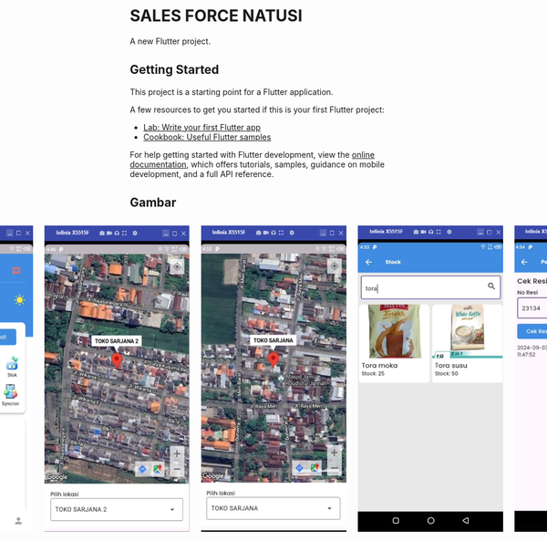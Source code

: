 # SALES FORCE NATUSI

A new Flutter project.

## Getting Started

This project is a starting point for a Flutter application.

A few resources to get you started if this is your first Flutter project:

- [Lab: Write your first Flutter app](https://docs.flutter.dev/get-started/codelab)
- [Cookbook: Useful Flutter samples](https://docs.flutter.dev/cookbook)

For help getting started with Flutter development, view the
[online documentation](https://docs.flutter.dev/), which offers tutorials,
samples, guidance on mobile development, and a full API reference.

## Gambar

<div style="display: flex; justify-content: center;">

  <img src="https://github.com/edohandoko67/POS/blob/master/assets/images/gambar1.PNG" width="255" style="margin: 10px;">
  <img src="https://github.com/edohandoko67/POS/blob/master/assets/images/gambar2.PNG" width="255" style="margin: 10px;">
  <img src="https://github.com/edohandoko67/POS/blob/master/assets/images/gambar3.PNG" width="255" style="margin: 10px;">
  <img src="https://github.com/edohandoko67/POS/blob/master/assets/images/gambar5.PNG" width="255" style="margin: 10px;">
  <img src="https://github.com/edohandoko67/POS/blob/master/assets/images/gambar6.PNG" width="255" style="margin: 10px;">
</div>
